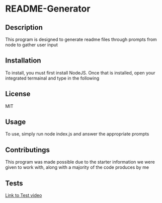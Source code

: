 
# README-Generator

## Description
This program is designed to generate readme files through prompts from node to gather user input

## Installation
To install, you must first install NodeJS. Once that is installed, open your integrated termainal and type in the following

## License
MIT

## Usage
To use, simply run node index.js and answer the appropriate prompts

## Contributings
This program was made possible due to the starter information we were given to work with, along with a majority of the code produces by me

## Tests
[Link to Test video](https://youtu.be/WJZrQWjMgZA)
